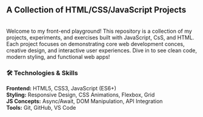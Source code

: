<h2>A Collection of HTML/CSS/JavaScript Projects</h2>
</br>
Welcome to my front-end playground! This repository is a collection of my projects, experiments, and exercises built with
JavaScript, CsS, and HTML. Each project focuses on demonstrating core web development conces, creative design, and interactive
user experiences. Dive in to see clean code, modern styling, and functional web apps!

<h3>🛠️ Technologies & Skills</h3>

**Frontend:** HTML5, CSS3, JavaScript (ES6+)</br>
**Styling:** Responsive Design, CSS Animations, Flexbox, Grid</br>
**JS Concepts:** Async/Await, DOM Manipulation, API Integration</br>
**Tools:** Git, GitHub, VS Code</br>
